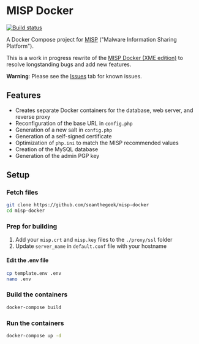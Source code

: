 # MISP Docker

[![Build status](https://travis-ci.org/seanthegeek/misp-docker.svg?branch=master)](https://travis-ci.org/seanthegeek/misp-docker)

A Docker Compose project for [MISP](http://www.misp-project.org) ("Malware Information Sharing Platform").

This is a work in progress rewrite of the [MISP Docker (XME edition)](https://github.com/MISP/misp-docker) to resolve longstanding bugs and add new features.

**Warning**: Please see the [Issues](https://github.com/seanthegeek/misp-docker/issues) tab for known issues.

## Features

* Creates separate Docker containers for the database, web server, and reverse proxy
* Reconfiguration of the base URL in `config.php`
* Generation of a new salt in `config.php`
* Generation of a self-signed certificate
* Optimization of `php.ini` to match the MISP recommended values
* Creation of the MySQL database
* Generation of the admin PGP key

## Setup

### Fetch files

```bash
git clone https://github.com/seanthegeek/misp-docker
cd misp-docker
```

### Prep for building

1. Add your `misp.crt` and `misp.key` files to the `./proxy/ssl` folder
2. Update `server_name` in `default.conf` file with your hostname

#### Edit the .env file

```bash
cp template.env .env
nano .env
```

### Build the containers

```bash
docker-compose build
```

### Run the containers

```bash
docker-compose up -d
```
